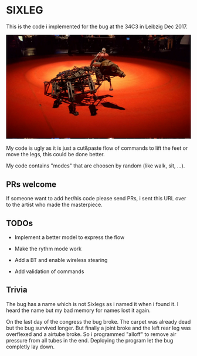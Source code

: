 SIXLEG
======

This is the code i implemented for the bug at the 34C3 in Leibzig Dec 2017.

[![Bug](https://github.com/emdete/Sixleg/raw/master/2017-12-27T15:34:28-2.jpg)](https://github.com/emdete/Sixleg/raw/master/2017-12-27T15:34:28.webm)

My code is ugly as it is just a cut&paste flow of commands to lift the feet or move the legs, this could be done better.

My code contains "modes" that are choosen by random (like walk, sit, ...).

PRs welcome
-----------

If someone want to add her/his code please send PRs, i sent this URL over to the artist who made the masterpiece.

TODOs
-----

- Implement a better model to express the flow

- Make the rythm mode work

- Add a BT and enable wireless stearing

- Add validation of commands

Trivia
------

The bug has a name which is not Sixlegs as i named it when i found it. I heard the name but my bad memory for names lost it again.

On the last day of the congress the bug broke. The carpet was already dead but the bug survived longer. But finally a joint broke and the left rear leg was overflexed and a airtube broke. So i programmed "alloff" to remove air pressure from all tubes in the end. Deploying the program let the bug completly lay down.

